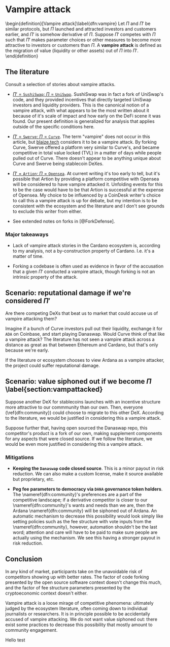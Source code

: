 # Vampire attack

\begin{definition}[Vampire attack]\label{dfn:vampire}
Let $\Pi$ and $\Pi'$ be similar protocols, but $\Pi$ launched and attracted investors and customers earlier, and $\Pi'$ is somehow derivative of $\Pi$. Suppose $\Pi'$ competes with $\Pi$ such that $\Pi'$ makes parameter choices or other measures to become more attractive to investors or customers than $\Pi$. A $\textbf{vampire attack}$ is defined as the migration of value (liquidity or other assets) out of $\Pi$ into $\Pi'$.
\end{definition}

## The literature
Consult a selection of stories about vampire attacks. 

* [$\Pi' = \texttt{SushiSwap}$; $\Pi = \texttt{UniSwap}$](https://youtu.be/UFjXwrCGuog). SushiSwap was in fact a fork of UniSwap's code, and they provided incentives that directly targeted UniSwap investors and liquidity providers. This is the canonical notion of a vampire attack, with what appears to be the most written about it because of it's scale of impact and how early on the DeFi scene it was found. Our present definition is generalized for analysis that applies outside of the specific conditions here.

* [$\Pi' = \texttt{Swerve}$; $\Pi = \texttt{Curve}$](https://finance.yahoo.com/news/swerve-finance-total-value-locked-075020390.html). The term "vampire" does not occur in this article, but [blaize.tech](https://blaize.tech/services/how-to-prevent-liquidity-vampire-attacks-in-defi/) considers it to be a vampire attack. By forking Curve, Swerve offered a platform very similar to Curve's, and became competitive in total value locked (TVL) in a matter of days while people pulled out of Curve. There doesn't appear to be anything unique about Curve and Swerve being stablecoin DeXes. 

* [$\Pi' = \texttt{Artion}$; $\Pi = \texttt{Opensea}$](https://www.coindesk.com/tech/2021/09/24/andre-cronjes-new-nft-marketplace-is-a-vampire-attack-suicide-pact/). At current writing it's too early to tell, but it's possible that Artion by providing a platform competitive with Opensea will be considered to have vampire attacked it. Unfolding events for this to be the case would have to be that Artion is successful at the expense of Opensea. My choice to be influenced by a CoinDesk writer's choice to call this a vampire attack is up for debate, but my intention is to be consistent with the ecosystem and the literature and I don't see grounds to exclude this writer from either.

* See extended notes on forks in [@ForkDefense]. 

### Major takeaways

* Lack of vampire attack stories in the Cardano ecosystem is, according to my analysis, not a by-construction property of Cardano. I.e. it's a matter of time. 

* Forking a codebase is often used as evidence in favor of the accusation that a given $\Pi'$ conducted a vampire attack, though forking is not an intrinsic property of the attack. 

## Scenario: reputational damage if we're considered $\Pi'$

Are there competing DeXs that beat us to market that could accuse us of vampire attacking them? 

Imagine if a bunch of Curve investors pull out their liquidity, exchange it for `ADA` on Coinbase, and start playing Danaswap. Would Curve think of that like a vampire attack? The literature has not seen a vampire attack across a distance as great as that between Ethereum and Cardano, but that's only because we're early. 

If the literature or ecosystem chooses to view Ardana as a vampire attacker, the project could suffer reputational damage.

## Scenario: value siphoned out if we become $\Pi$ \label{section:vampattacked}

Suppose another DeX for stablecoins launches with an incentive structure more attractive to our commmunity than our own. Then, everyone (\ref{dfn:community}) could choose to migrate to this other DeX. According to the literature, we would be justified in considering this a vampire attack. 

Suppose further that, having open sourced the Danaswap repo, this competitor's product is a fork of our own, making supplement components for any aspects that were closed source. If we follow the literature, we would be even more justified in considering this a vampire attack. 

### Mitigations

* **Keeping the `Danaswap` code closed source**. This is a minor payout in risk reduction. We can also make a custom license, make it source available but proprietary, etc. 

* **Peg fee parameters to democracy via `DANA` governance token holders**. The \nameref{dfn:community}'s preferences are a part of the competitive landscape; if a derivative competitor is closer to our \nameref{dfn:community}'s wants and needs than we are, then the Ardana \nameref{dfn:community} will be siphoned out of Ardana. An automatic mechanism to decrease this possibility would look simply like setting policies such as the fee structure with vote inputs from the \nameref{dfn:community}, however, automation shouldn't be the last word; attention and care will have to be paid to make sure people are actually using the mechanism. We see this having a stronger payout in risk reduction. 

## Conclusion 

In any kind of market, participants take on the unavoidable risk of competitors showing up with better rates. The factor of code forking presented by the open source software context doesn't change this much, and the factor of fee structure parameters presented by the cryptoeconomic context doesn't either.

Vampire attack is a loose mirage of competitive phenomena: ultimately judged by the ecosystem literature, often coming down to individual journalists or researchers. It is in principle possible to be accidentally accused of vampire attacking. We do not want value siphoned out: there exist some practices to decrease this possibility that mostly amount to community engagement.

Hello test